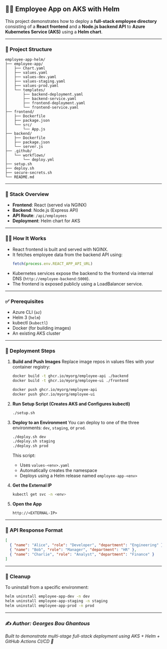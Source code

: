## 🧑‍💼 Employee App on AKS with Helm

This project demonstrates how to deploy a **full-stack employee directory** consisting of a **React frontend** and a **Node.js backend API** to **Azure Kubernetes Service (AKS)** using a **Helm chart**.

---

### 📁 Project Structure

```
employee-app-helm/
├── employee-app/
│   ├── Chart.yaml
│   ├── values.yaml
│   ├── values-dev.yaml
│   ├── values-staging.yaml
│   ├── values-prod.yaml
│   └── templates/
│       ├── backend-deployment.yaml
│       ├── backend-service.yaml
│       ├── frontend-deployment.yaml
│       └── frontend-service.yaml
├── frontend/
│   ├── Dockerfile
│   ├── package.json
│   └── src/
│       └── App.js
├── backend/
│   ├── Dockerfile
│   ├── package.json
│   └── server.js
├── .github/
│   └── workflows/
│       └── deploy.yml
├── setup.sh
├── deploy.sh
├── secure-secrets.sh
└── README.md
```

---

### 🧰 Stack Overview

- **Frontend**: React (served via NGINX)
- **Backend**: Node.js (Express API)
- **API Route**: `/api/employees`
- **Deployment**: Helm chart for AKS

---

### 👩‍💻 How It Works

- React frontend is built and served with NGINX.
- It fetches employee data from the backend API using:
  ```js
  fetch(process.env.REACT_APP_API_URL)
  ```
- Kubernetes services expose the backend to the frontend via internal DNS (`http://employee-backend:5000`).
- The frontend is exposed publicly using a LoadBalancer service.

---

### ✅ Prerequisites

- Azure CLI (`az`)
- Helm 3 (`helm`)
- kubectl (`kubectl`)
- Docker (for building images)
- An existing AKS cluster

---

### 🚀 Deployment Steps

1. **Build and Push Images**
   Replace image repos in values files with your container registry:

   ```bash
   docker build -t ghcr.io/myorg/employee-api ./backend
   docker build -t ghcr.io/myorg/employee-ui ./frontend

   docker push ghcr.io/myorg/employee-api
   docker push ghcr.io/myorg/employee-ui
   ```

2. **Run Setup Script (Creates AKS and Configures kubectl)**
   ```bash
   ./setup.sh
   ```

3. **Deploy to an Environment**
   You can deploy to one of the three environments: `dev`, `staging`, or `prod`.

   ```bash
   ./deploy.sh dev
   ./deploy.sh staging
   ./deploy.sh prod
   ```

   This script:
   - Uses `values-<env>.yaml`
   - Automatically creates the namespace
   - Deploys using a Helm release named `employee-app-<env>`

4. **Get the External IP**
   ```bash
   kubectl get svc -n <env>
   ```

5. **Open the App**
   ```
   http://<EXTERNAL-IP>
   ```

---

### 🔁 API Response Format

```json
[
  { "name": "Alice", "role": "Developer", "department": "Engineering" },
  { "name": "Bob", "role": "Manager", "department": "HR" },
  { "name": "Charlie", "role": "Analyst", "department": "Finance" }
]
```

---

### 🧹 Cleanup

To uninstall from a specific environment:

```bash
helm uninstall employee-app-dev -n dev
helm uninstall employee-app-staging -n staging
helm uninstall employee-app-prod -n prod
```

---

### ✍️ *Author: Georges Bou Ghantous*

*Built to demonstrate multi-stage full-stack deployment using AKS + Helm + GitHub Actions CI/CD 💙*
